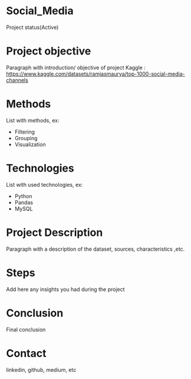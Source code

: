 # Social_Media
  Project status(Active)

# Project objective
  Paragraph with introduction/ objective of project
  Kaggle : https://www.kaggle.com/datasets/ramjasmaurya/top-1000-social-media-channels

# Methods
  List with methods, ex:
  - Filtering
  - Grouping
  - Visualization

# Technologies 
  List with used technologies, ex:
  - Python
  - Pandas
  - MySQL

# Project Description
  Paragraph with a description of the dataset, sources, characteristics ,etc.

# Steps
  Add here any insights you had during the project

# Conclusion
  Final conclusion
  
# Contact
  linkedin, github, medium, etc 